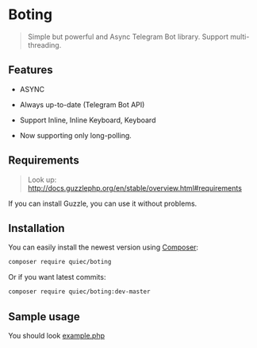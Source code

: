 Boting
===========================

> Simple but powerful and Async Telegram Bot library. Support multi-threading.

Features
------------

- ASYNC

- Always up-to-date (Telegram Bot API)

- Support Inline, Inline Keyboard, Keyboard

- Now supporting only long-polling.


Requirements
------------

> Look up: http://docs.guzzlephp.org/en/stable/overview.html#requirements

If you can install Guzzle, you can use it without problems.


Installation
------------

You can easily install the newest version using [Composer](http://getcomposer.org/):

```sh
composer require quiec/boting
```

Or if you want latest commits:

```sh
composer require quiec/boting:dev-master
```

Sample usage
------------

You should look [example.php](https://github.com/quiec/boting/blob/master/example.php) 
